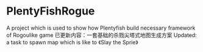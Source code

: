 # PlentyFishRogue
A project which is used to show how Plentyfish build necessary framework of Rogoulike game
已更新内容：一套基础的杀戮尖塔式地图生成方案
Updated: a task to spawn map which is like to 《Slay the Sprie》
